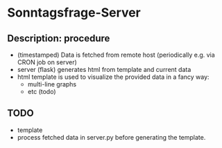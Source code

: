 # Sonntagsfrage-Server
## Description: procedure

* (timestamped) Data is fetched from remote host (periodically e.g. via 
CRON job on 
server)
* server (flask) generates html from template and current data
* html template is used to visualize the provided data in a fancy way:
  * multi-line graphs
  * etc (todo)

## TODO

* template
* process fetched data in server.py before generating the template.
